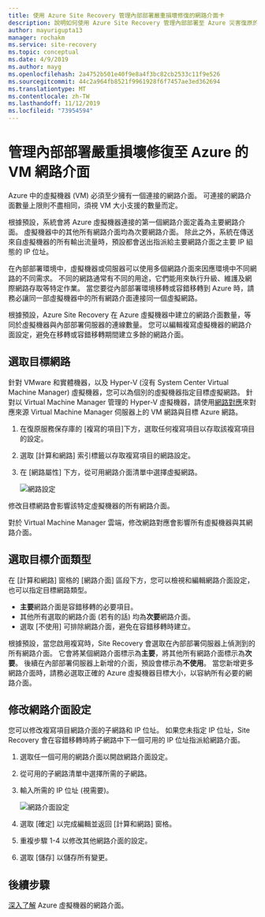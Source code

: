 ```yaml
---
title: 使用 Azure Site Recovery 管理內部部署嚴重損壞修復的網路介面卡
description: 說明如何使用 Azure Site Recovery 管理內部部署至 Azure 災害復原的網路介面
author: mayurigupta13
manager: rochakm
ms.service: site-recovery
ms.topic: conceptual
ms.date: 4/9/2019
ms.author: mayg
ms.openlocfilehash: 2a4752b501e40f9e8a4f3bc82cb2533c11f9e526
ms.sourcegitcommit: 44c2a964fb8521f9961928f6f7457ae3ed362694
ms.translationtype: MT
ms.contentlocale: zh-TW
ms.lasthandoff: 11/12/2019
ms.locfileid: "73954594"
---
```

# <a name="manage-vm-network-interfaces-for-on-premises-disaster-recovery-to-azure"></a>管理內部部署嚴重損壞修復至 Azure 的 VM 網路介面

Azure 中的虛擬機器 (VM) 必須至少擁有一個連接的網路介面。 可連接的網路介面數量上限則不盡相同，須視 VM 大小支援的數量而定。

根據預設，系統會將 Azure 虛擬機器連接的第一個網路介面定義為主要網路介面。 虛擬機器中的其他所有網路介面均為次要網路介面。 除此之外，系統在傳送來自虛擬機器的所有輸出流量時，預設都會送出指派給主要網路介面之主要 IP 組態的 IP 位址。

在內部部署環境中，虛擬機器或伺服器可以使用多個網路介面來因應環境中不同網路的不同需求。 不同的網路通常有不同的用途，它們能用來執行升級、維護及網際網路存取等特定作業。 當您要從內部部署環境移轉或容錯移轉到 Azure 時，請務必讓同一部虛擬機器中的所有網路介面連接同一個虛擬網路。

根據預設，Azure Site Recovery 在 Azure 虛擬機器中建立的網路介面數量，等同於虛擬機器與內部部署伺服器的連線數量。 您可以編輯複寫虛擬機器的網路介面設定，避免在移轉或容錯移轉期間建立多餘的網路介面。

## <a name="select-the-target-network"></a>選取目標網路

針對 VMware 和實體機器，以及 Hyper-V (沒有 System Center Virtual Machine Manager) 虛擬機器，您可以為個別的虛擬機器指定目標虛擬網路。 針對以 Virtual Machine Manager 管理的 Hyper-V 虛擬機器，請使用[網路對應](site-recovery-network-mapping.md)來對應來源 Virtual Machine Manager 伺服器上的 VM 網路與目標 Azure 網路。

1. 在復原服務保存庫的 [複寫的項目]下方，選取任何複寫項目以存取該複寫項目的設定。

2. 選取 [計算和網路] 索引標籤以存取複寫項目的網路設定。

3. 在 [網路屬性] 下方，從可用網路介面清單中選擇虛擬網路。

    ![網路設定](./media/site-recovery-manage-network-interfaces-on-premises-to-azure/compute-and-network.png)

修改目標網路會影響該特定虛擬機器的所有網路介面。

對於 Virtual Machine Manager 雲端，修改網路對應會影響所有虛擬機器與其網路介面。

## <a name="select-the-target-interface-type"></a>選取目標介面類型

在 [計算和網路] 窗格的 [網路介面] 區段下方，您可以檢視和編輯網路介面設定， 也可以指定目標網路類型。

- **主要**網路介面是容錯移轉的必要項目。
- 其他所有選取的網路介面 (若有的話) 均為**次要**網路介面。
- 選取 [不使用] 可排除網路介面，避免在容錯移轉時建立。

根據預設，當您啟用複寫時，Site Recovery 會選取在內部部署伺服器上偵測到的所有網路介面。 它會將某個網路介面標示為**主要**，將其他所有網路介面標示為**次要**。 後續在內部部署伺服器上新增的介面，預設會標示為**不使用**。 當您新增更多網路介面時，請務必選取正確的 Azure 虛擬機器目標大小，以容納所有必要的網路介面。

## <a name="modify-network-interface-settings"></a>修改網路介面設定

您可以修改複寫項目網路介面的子網路和 IP 位址。 如果您未指定 IP 位址，Site Recovery 會在容錯移轉時將子網路中下一個可用的 IP 位址指派給網路介面。

1. 選取任一個可用的網路介面以開啟網路介面設定。

2. 從可用的子網路清單中選擇所需的子網路。

3. 輸入所需的 IP 位址 (視需要)。

    ![網路介面設定](./media/site-recovery-manage-network-interfaces-on-premises-to-azure/network-interface-settings.png)

4. 選取 [確定] 以完成編輯並返回 [計算和網路] 窗格。

5. 重複步驟 1-4 以修改其他網路介面的設定。

6. 選取 [儲存] 以儲存所有變更。

## <a name="next-steps"></a>後續步驟
  [深入了解](../virtual-network/virtual-network-network-interface-vm.md) Azure 虛擬機器的網路介面。
